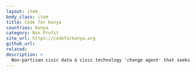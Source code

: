 ```yaml
---
layout: item
body_class: item
title: Code for Kenya
countries: Kenya
category: Non Profit
site_url: https://codeforkenya.org
github_url: 
related: 
description: >
  Non-partisan civic data & civic technology 'change agent' that seeks to give citizens actionable information.
---
```

